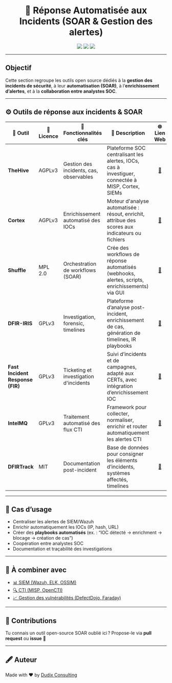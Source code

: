 <h1 align="center">🤖 Réponse Automatisée aux Incidents (SOAR & Gestion des alertes)</h1>

<p align="center">
  <img src="https://img.shields.io/badge/SOAR-Automatisation-brightgreen?style=for-the-badge&logo=codecov"/>
  <img src="https://img.shields.io/badge/Incident%20Response-Open%20Source-informational?style=for-the-badge&logo=github"/>
  <img src="https://img.shields.io/badge/Made%20by-Dudix❤️-red?style=for-the-badge"/>
</p>

---

## Objectif

Cette section regroupe les outils open source dédiés à la **gestion des incidents de sécurité**, à leur **automatisation (SOAR)**, à l’**enrichissement d’alertes**, et à la **collaboration entre analystes SOC**.

---

## ⚙️ Outils de réponse aux incidents & SOAR

| 🌟 **Outil** | 🔑 **Licence** | 🚀 **Fonctionnalités clés** | 📝 **Description** | 🌐 **Lien Web** |
|---|---|---|---|---|
| **TheHive** | AGPLv3 | Gestion des incidents, cas, observables | Plateforme SOC centralisant les alertes, IOCs, cas à investiguer, connectée à MISP, Cortex, SIEMs | <div align="center"><a href="https://thehive-project.org/">🔗</a></div> |
| **Cortex** | AGPLv3 | Enrichissement automatisé des IOCs | Moteur d'analyse automatisée : résout, enrichit, attribue des scores aux indicateurs ou fichiers | <div align="center"><a href="https://www.thehive-project.org/">🔗</a></div> |
| **Shuffle** | MPL 2.0 | Orchestration de workflows (SOAR) | Crée des workflows de réponse automatisés (webhooks, alertes, scripts, enrichissements) via GUI | <div align="center"><a href="https://shuffler.io/">🔗</a></div> |
| **DFIR-IRIS** | GPLv3 | Investigation, forensic, timelines | Plateforme d’analyse post-incident, enrichissement de cas, génération de timelines, IR playbooks | <div align="center"><a href="https://dfir-iris.org/">🔗</a></div> |
| **Fast Incident Response (FIR)** | GPLv3 | Ticketing et investigation d'incidents | Suivi d’incidents et de campagnes, adapté aux CERTs, avec intégration d’enrichissement IOC | <div align="center"><a href="https://github.com/certsocietegenerale/FIR">🔗</a></div> |
| **IntelMQ** | GPLv3 | Traitement automatisé des flux CTI | Framework pour collecter, normaliser, enrichir et router automatiquement les alertes CTI | <div align="center"><a href="https://github.com/certtools/intelmq">🔗</a></div> |
| **DFIRTrack** | MIT | Documentation post-incident | Base de données pour consigner les éléments d’incidents, systèmes affectés, timelines | <div align="center"><a href="https://github.com/dfirtrack/dfirtrack">🔗</a></div> |

---

## 🔄 Cas d’usage

- Centraliser les alertes de SIEM/Wazuh
- Enrichir automatiquement les IOCs (IP, hash, URL)
- Créer des **playbooks automatisés** (ex. : “IOC détecté → enrichment → blocage → création de cas”)
- Coopération entre analystes SOC
- Documentation et traçabilité des investigations

---

## 🔗 À combiner avec

- [📊 SIEM (Wazuh, ELK, OSSIM)](./Outils%20SIEM.md)
- [🔍 CTI (MISP, OpenCTI)](./Outils%20CTI%20et%20de%20pr%C3%A9vention%20des%20menaces%20cyber.md)
- [📈 Gestion des vulnérabilités (DefectDojo, Faraday)](./S%C3%A9curit%C3%A9.md)

---

## 🤝 Contributions

Tu connais un outil open-source SOAR oublié ici ? Propose-le via **pull request** ou **issue** 💬

---

## 🖋️ Auteur

Made with ❤️ by [Dudix Consulting](https://github.com/CyberFlooD)
